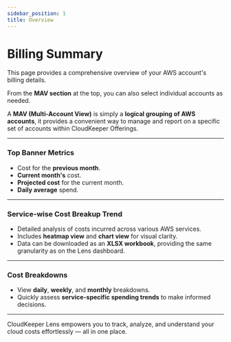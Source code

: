 ```yaml
---
sidebar_position: 1
title: Overview
---
```


# Billing Summary

This page provides a comprehensive overview of your AWS account's billing details.  

From the **MAV section** at the top, you can also select individual accounts as needed.

A **MAV (Multi-Account View)** is simply a **logical grouping of AWS accounts**, it provides a convenient way to manage and report on a specific set of accounts within CloudKeeper Offerings.

---

### Top Banner Metrics

- Cost for the **previous month**.
- **Current month's** cost.
- **Projected cost** for the current month.
- **Daily average** spend.

---

### Service-wise Cost Breakup Trend

- Detailed analysis of costs incurred across various AWS services.
- Includes **heatmap view** and **chart view** for visual clarity.
- Data can be downloaded as an **XLSX workbook**, providing the same granularity as on the Lens dashboard.

---

### Cost Breakdowns

- View **daily**, **weekly**, and **monthly** breakdowns.
- Quickly assess **service-specific spending trends** to make informed decisions.

---

CloudKeeper Lens empowers you to track, analyze, and understand your cloud costs effortlessly — all in one place.
